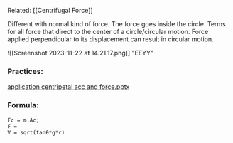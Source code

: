Related: [[Centrifugal Force]]

Different with normal kind of force.
The force goes inside the circle.
Terms for all force that direct to the center of a circle/circular motion.
	Force applied perpendicular to its displacement can result in circular motion.

![[Screenshot 2023-11-22 at 14.21.17.png]]
"EEYY"

<!--
`V -> mag. constant`
 `\`
    `> change in direction:`
Change in direction:
	Ac = ∆V/∆t -> ms$^-$$^2$  = Ac = VW = W$^2$/r = W$^2$\r
-->
### Practices:
[application centripetal acc and force.pptx](https://dochub.com/muhammad-alfin-5dqgcs/0YkWQ4BwYYd82okwpl7A8q/application-centripetal-acc-and-force-pptx)

### Formula:
	Fc = m.Ac;
	F = 
	V = sqrt(tanθ*g*r)